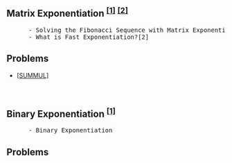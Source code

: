 ## Matrix Exponentiation <sup>[[1]](https://youtu.be/EEb6JP3NXBI)</sup> <sup>[[2]](https://youtu.be/EEb6JP3NXBI)</sup>
<pre>
      - Solving the Fibonacci Sequence with Matrix Exponentiation[1]
      - What is Fast Exponentiation?[2]
</pre> 
## Problems
- [[SUMMUL]](https://www.spoj.com/problems/SUMMUL/)
<br><br><br>
## Binary Exponentiation <sup>[[1]](https://youtu.be/EEb6JP3NXBI)</sup>
<pre>
      - Binary Exponentiation
</pre>
## Problems
